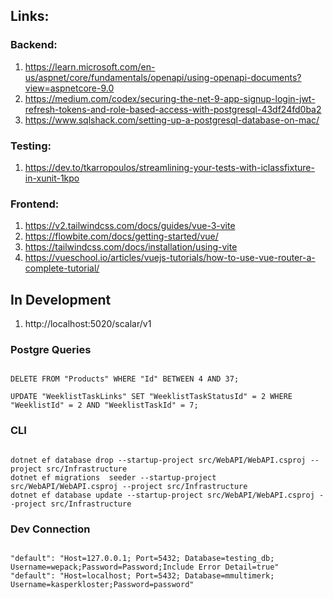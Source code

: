 ## Links:
### Backend:
1. https://learn.microsoft.com/en-us/aspnet/core/fundamentals/openapi/using-openapi-documents?view=aspnetcore-9.0
2. https://medium.com/codex/securing-the-net-9-app-signup-login-jwt-refresh-tokens-and-role-based-access-with-postgresql-43df24fd0ba2
3. https://www.sqlshack.com/setting-up-a-postgresql-database-on-mac/

### Testing:
1. https://dev.to/tkarropoulos/streamlining-your-tests-with-iclassfixture-in-xunit-1kpo


### Frontend:
1. https://v2.tailwindcss.com/docs/guides/vue-3-vite
2. https://flowbite.com/docs/getting-started/vue/
3. https://tailwindcss.com/docs/installation/using-vite
4. https://vueschool.io/articles/vuejs-tutorials/how-to-use-vue-router-a-complete-tutorial/

## In Development
1. http://localhost:5020/scalar/v1

### Postgre Queries
<code>
DELETE FROM "Products" WHERE "Id" BETWEEN 4 AND 37;
</code>

<code>
UPDATE "WeeklistTaskLinks" SET "WeeklistTaskStatusId" = 2 WHERE "WeeklistId" = 2 AND "WeeklistTaskId" = 7;
</code>

### CLI
<code>
dotnet ef database drop --startup-project src/WebAPI/WebAPI.csproj --project src/Infrastructure
dotnet ef migrations <NAME> seeder --startup-project src/WebAPI/WebAPI.csproj --project src/Infrastructure
dotnet ef database update --startup-project src/WebAPI/WebAPI.csproj --project src/Infrastructure
</code>

### Dev Connection
<code>
"default": "Host=127.0.0.1; Port=5432; Database=testing_db; Username=wepack;Password=Password;Include Error Detail=true"
"default": "Host=localhost; Port=5432; Database=mmultimerk; Username=kasperkloster;Password=password"
</code>